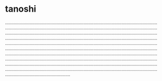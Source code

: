 # tanoshi
.............................................................................................................................................................................................................................................................................................................................................................................................................................................................................................................................................................................................................................................................................................................................................................................................................................................................................................................................................................................................................................................................................................................................................................................................................................................................................................................................................